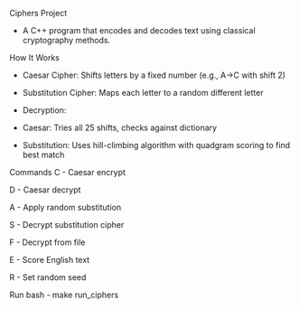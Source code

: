 Ciphers Project
- A C++ program that encodes and decodes text using classical cryptography methods.

How It Works
- Caesar Cipher: Shifts letters by a fixed number (e.g., A→C with shift 2)

- Substitution Cipher: Maps each letter to a random different letter

- Decryption:

- Caesar: Tries all 25 shifts, checks against dictionary

- Substitution: Uses hill-climbing algorithm with quadgram scoring to find best match

Commands
C - Caesar encrypt

D - Caesar decrypt

A - Apply random substitution

S - Decrypt substitution cipher

F - Decrypt from file

E - Score English text

R - Set random seed

Run
bash - make run_ciphers
